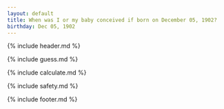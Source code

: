 ```yaml
---
layout: default
title: When was I or my baby conceived if born on December 05, 1902?
birthday: Dec 05, 1902
---
```


{% include header.md %}

{% include guess.md %}

{% include calculate.md %}

{% include safety.md %}

{% include footer.md %}



